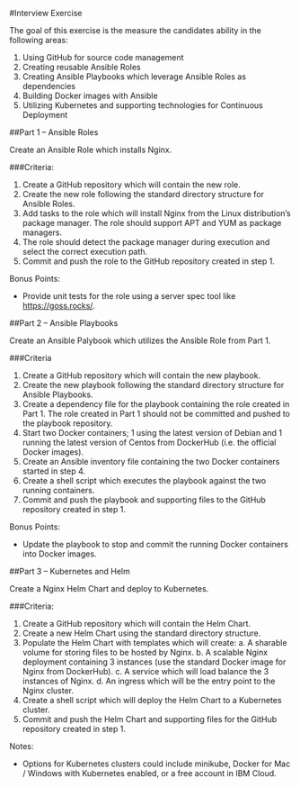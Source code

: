 #Interview Exercise

The goal of this exercise is the measure the candidates ability in the following areas:

1.	Using GitHub for source code management
2.	Creating reusable Ansible Roles
3.	Creating Ansible Playbooks which leverage Ansible Roles as dependencies
4.	Building Docker images with Ansible
5.	Utilizing Kubernetes and supporting technologies for Continuous Deployment


##Part 1 – Ansible Roles

Create an Ansible Role which installs Nginx.

###Criteria:
1.	Create a GitHub repository which will contain the new role.
2.	Create the new role following the standard directory structure for Ansible Roles.
3.	Add tasks to the role which will install Nginx from the Linux distribution’s package manager.  The role should support APT and YUM as package managers.
4.	The role should detect the package manager during execution and select the correct execution path.
5.	Commit and push the role to the GitHub repository created in step 1.

Bonus Points:
-	Provide unit tests for the role using a server spec tool like https://goss.rocks/.


##Part 2 – Ansible Playbooks

 Create an Ansible Palybook which utilizes the Ansible Role from Part 1.

###Criteria
1.	Create a GitHub repository which will contain the new playbook.
2.	Create the new playbook following the standard directory structure for Ansible Playbooks.
3.	Create a dependency file for the playbook containing the role created in Part 1.  The role created in Part 1 should not be committed and pushed to the playbook repository.
4.	Start two Docker containers; 1 using the latest version of Debian and 1 running the latest version of Centos from DockerHub (i.e. the official Docker images).
5.	Create an Ansible inventory file containing the two Docker containers started in step 4.
6.	Create a shell script which executes the playbook against the two running containers.
7.	Commit and push the playbook and supporting files to the GitHub repository created in step 1.

Bonus Points:
-	Update the playbook to stop and commit the running Docker containers into Docker images.


##Part 3 – Kubernetes and Helm

Create a Nginx Helm Chart and deploy to Kubernetes.

###Criteria:
1.	Create a GitHub repository which will contain the Helm Chart.
2.	Create a new Helm Chart using the standard directory structure.
3.	Populate the Helm Chart with templates which will create:
a.	A sharable volume for storing files to be hosted by Nginx.
b.	A scalable Nginx deployment containing 3 instances (use the standard Docker image for Nginx from DockerHub).
c.	A service which will load balance the 3 instances of Nginx.
d.	An ingress which will be the entry point to the Nginx cluster.
4.	Create a shell script which will deploy the Helm Chart to a Kubernetes cluster.
5.	Commit and push the Helm Chart and supporting files for the GitHub repository created in step 1.

Notes:
-	Options for Kubernetes clusters could include minikube, Docker for Mac / Windows with Kubernetes enabled, or a free account in IBM Cloud.



